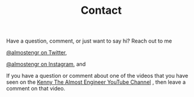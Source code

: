 ﻿---
title: Contact
description: Information about how to contact Kenny Robinson.
---

Have a question, comment, or just want to say hi? Reach out to me 

<a href="https://twitter.com/almostengr" target="_blank">@almostengr on Twitter</a>,

<a href="https://instagram.com/almostengr" target="_blank">@almostengr on Instagram</a>, and

If you have a question or comment about one of the videos that you have seen on the
<a href="https://www.youtube.com/channel/UC4HCouBLtXD1j1U_17aBqig?sub_confirmation=1" target="_blank">Kenny The Almost Engineer YouTube Channel</a>
, then leave a comment on that video.
